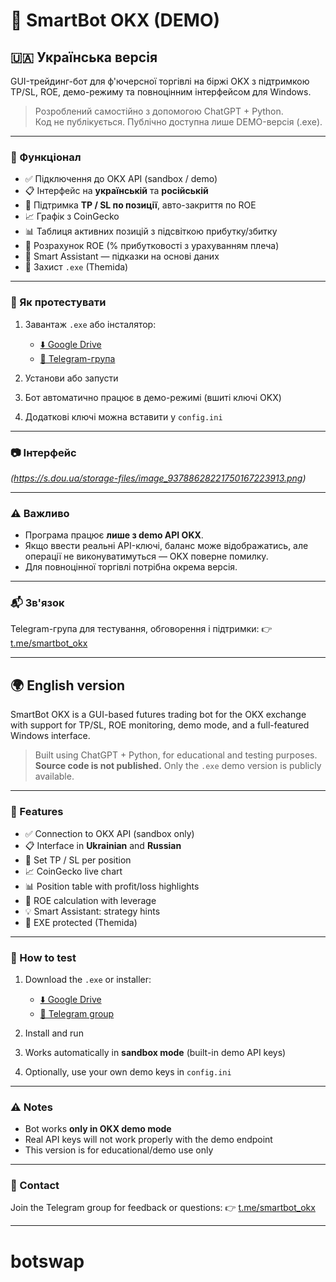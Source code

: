 # 🤖 SmartBot OKX (DEMO)

## 🇺🇦 Українська версія

GUI-трейдинг-бот для ф'ючерсної торгівлі на біржі OKX з підтримкою TP/SL, ROE, демо-режиму та повноцінним інтерфейсом для Windows.

> Розроблений самостійно з допомогою ChatGPT + Python.  
> Код не публікується. Публічно доступна лише DEMO-версія (.exe).

---

### 🧩 Функціонал

- ✅ Підключення до OKX API (sandbox / demo)
- 📋 Інтерфейс на **українській** та **російській**
- 🔄 Підтримка **TP / SL по позиції**, авто-закриття по ROE
- 📈 Графік з CoinGecko
- 📊 Таблиця активних позицій з підсвіткою прибутку/збитку
- 🧠 Розрахунок ROE (% прибутковості з урахуванням плеча)
- 💬 Smart Assistant — підказки на основі даних
- 🔐 Захист `.exe` (Themida)

---

### 🧪 Як протестувати

1. Завантаж `.exe` або інсталятор:
   - [⬇️ Google Drive](https://drive.google.com/drive/folders/1qNLtO-WV0K3n44P5aHCNXCxNAZXjySsw?usp=drive_link)
   - [📎 Telegram-група](https://t.me/smartbot_okx)

2. Установи або запусти
3. Бот автоматично працює в демо-режимі (вшиті ключі OKX)
4. Додаткові ключі можна вставити у `config.ini`

---

### 📷 Інтерфейс

*(https://s.dou.ua/storage-files/image_93788628221750167223913.png)*

---

### ⚠️ Важливо

- Програма працює **лише з demo API OKX**.
- Якщо ввести реальні API-ключі, баланс може відображатись, але операції не виконуватимуться — OKX поверне помилку.
- Для повноцінної торгівлі потрібна окрема версія.

---

### 📬 Зв'язок

Telegram-група для тестування, обговорення і підтримки:
👉 [t.me/smartbot_okx](https://t.me/smartbot_okx)

---

## 🌍 English version

SmartBot OKX is a GUI-based futures trading bot for the OKX exchange with support for TP/SL, ROE monitoring, demo mode, and a full-featured Windows interface.

> Built using ChatGPT + Python, for educational and testing purposes.  
> **Source code is not published.** Only the `.exe` demo version is publicly available.

---

### 🧩 Features

- ✅ Connection to OKX API (sandbox only)
- 📋 Interface in **Ukrainian** and **Russian**
- 📌 Set TP / SL per position
- 📈 CoinGecko live chart
- 📊 Position table with profit/loss highlights
- 📐 ROE calculation with leverage
- 💡 Smart Assistant: strategy hints
- 🔐 EXE protected (Themida)

---

### 🧪 How to test

1. Download the `.exe` or installer:
   - [⬇️ Google Drive](https://drive.google.com/drive/folders/1qNLtO-WV0K3n44P5aHCNXCxNAZXjySsw?usp=drive_link)
   - [📎 Telegram group](https://t.me/smartbot_okx)

2. Install and run
3. Works automatically in **sandbox mode** (built-in demo API keys)
4. Optionally, use your own demo keys in `config.ini`

---

### ⚠️ Notes

- Bot works **only in OKX demo mode**
- Real API keys will not work properly with the demo endpoint
- This version is for educational/demo use only

---

### 💬 Contact

Join the Telegram group for feedback or questions:
👉 [t.me/smartbot_okx](https://t.me/smartbot_okx)

---

# botswap
